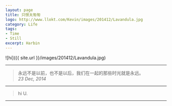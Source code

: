 ```yaml
---
layout: page
title: 只恨太匆匆
logo: http://www.llokt.com/Kevin/images/201412/Lavandula.jpg
category: Life
tags: 
- Time
- Still
excerpt: Harbin
---
```


![hi]({{ site.url }}/images/201412/Lavandula.jpg)    

---------
>永远不是以前，也不是以后，我们在一起的那些时光就是永远。    
>*23 Dec, 2014*    

***
>hi U.    

***